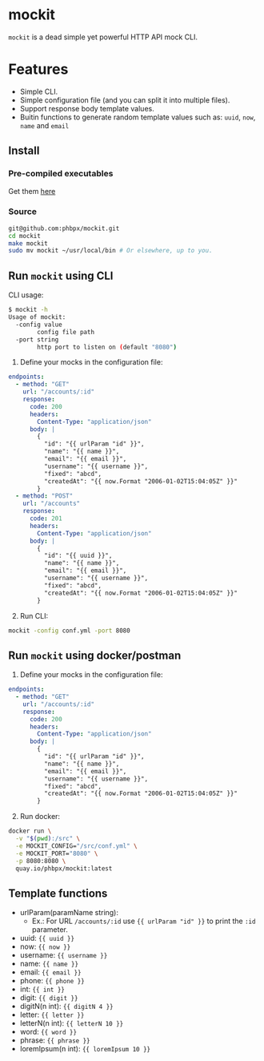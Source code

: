 # mockit 

`mockit` is a dead simple yet powerful HTTP API mock CLI.

# Features

- Simple CLI.
- Simple configuration file (and you can split it into multiple files).
- Support response body template values.
- Buitin functions to generate random template values such as: `uuid`, `now`, `name` and `email`

## Install

### Pre-compiled executables

Get them [here](https://github.com/phbpx/mockit/releases)

### Source

```sh
git@github.com:phbpx/mockit.git
cd mockit
make mockit
sudo mv mockit ~/usr/local/bin # Or elsewhere, up to you.
```

## Run `mockit` using CLI

CLI usage:
```bash 
$ mockit -h
Usage of mockit:
  -config value
        config file path
  -port string
        http port to listen on (default "8080")
```

1. Define your mocks in the configuration file:
```yml
endpoints:
  - method: "GET"
    url: "/accounts/:id"
    response:
      code: 200
      headers:
        Content-Type: "application/json"
      body: |
        {
          "id": "{{ urlParam "id" }}",
          "name": "{{ name }}",
          "email": "{{ email }}",
          "username": "{{ username }}",
          "fixed": "abcd",
          "createdAt": "{{ now.Format "2006-01-02T15:04:05Z" }}"
        }
  - method: "POST"
    url: "/accounts"
    response:
      code: 201
      headers:
        Content-Type: "application/json"
      body: |
        {
          "id": "{{ uuid }}",
          "name": "{{ name }}",
          "email": "{{ email }}",
          "username": "{{ username }}",
          "fixed": "abcd",
          "createdAt": "{{ now.Format "2006-01-02T15:04:05Z" }}"
        }
```

2. Run CLI:
```bash
mockit -config conf.yml -port 8080
```

## Run `mockit` using docker/postman

1. Define your mocks in the configuration file:
```yml
endpoints:
  - method: "GET"
    url: "/accounts/:id"
    response:
      code: 200
      headers:
        Content-Type: "application/json"
      body: |
        {
          "id": "{{ urlParam "id" }}",
          "name": "{{ name }}",
          "email": "{{ email }}",
          "username": "{{ username }}",
          "fixed": "abcd",
          "createdAt": "{{ now.Format "2006-01-02T15:04:05Z" }}"
        }
```

2. Run docker:

```bash
docker run \
  -v "$(pwd):/src" \
  -e MOCKIT_CONFIG="/src/conf.yml" \
  -e MOCKIT_PORT="8080" \
  -p 8080:8080 \
  quay.io/phbpx/mockit:latest
```

## Template functions

- urlParam(paramName string): 
  - Ex.: For URL `/accounts/:id` use `{{ urlParam "id" }}` to print the `:id` parameter. 
- uuid: `{{ uuid }}`
- now: `{{ now }}`
- username: `{{ username }}`
- name: `{{ name }}`
- email: `{{ email }}`
- phone: `{{ phone }}`
- int: `{{ int }}`
- digit: `{{ digit }}`
- digitN(n int): `{{ digitN 4 }}`
- letter: `{{ letter }}`
- letterN(n int): `{{ letterN 10 }}`
- word: `{{ word }}`
- phrase: `{{ phrase }}`
- loremIpsum(n int): `{{ loremIpsum 10 }}`